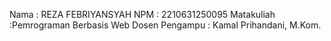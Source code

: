 Nama : REZA FEBRIYANSYAH
NPM : 2210631250095
Matakuliah :Pemrograman Berbasis Web
Dosen Pengampu : Kamal Prihandani, M.Kom.
